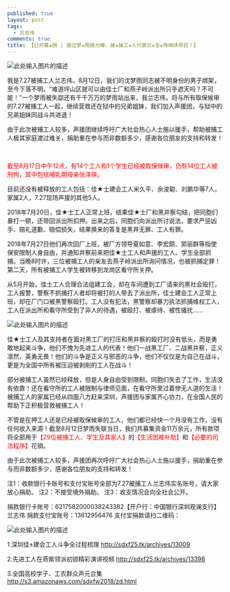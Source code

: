```yaml
---
published: true
layout: post
tags:
  - 兰志伟
comments: true
title: 【公开募★捐 | 接过梦★雨接力棒，被★捕工★人代表兰★志★伟继续号召！】
---
```


![此处输入图片的描述][1]

我是7.27被捕工人兰志伟，8月12日，我们的沈梦雨同志被不明身份的男子绑架，至今下落不明。“难道坪山区就可以由佳士厂和燕子岭派出所只手遮天吗？不可能！”一个梦雨被失踪还有千千万万的梦雨站出来，我兰志伟，将与所有取保候审的7.27被捕工人一起，继续营救还在狱中的兄弟姐妹，我们加入声援团，与狱中的兄弟姐妹同战斗共进退！

由于此次被捕工人较多，声援团继续呼吁广大社会热心人士施以援手，帮助被捕工人极其家庭渡过难关，捐助重在参与而非数额多少，感谢各位朋友的支持和转发！

<br>


<span style="color:red">截至8月17日中午12点，有14个工人和1个学生已经被取保候审，仍有14位工人被刑拘，其中包括哺乳期母亲张泽瑛。</span>

目前还没有被释放的工人包括：佳★士建会工人米久平、余浚聪、刘鹏华等7人，家属2人，7.27现场声援的其他5人。

2018年7月20日，佳★士工人正常上班，结果佳★士厂和黑井察勾结，把同胞们暴打一顿，还带回派出所扣押。出来之后，同胞们向派出所讨说法，要求严惩凶手、赔礼道歉、赔偿损失，结果换来的答复是黑井无罪、工人有罪。

2018年7月27日他们再次回厂上班，被厂方领导夏如意、李宏颇、郭丽群等指使保安限制人身自由，并通知井察前来把佳★士工人和声援的工人、学生全部抓捕。当晚8时许，三位被捕工人的亲友去燕子岭派出所询问情况，也被抓捕定罪！第二天，所有被捕工人学生被转移到龙岗区看守所关押。

从5月开始，佳士工人合理合法组建工会，却在车间遭到工厂请来的黑社会殴打，工人报警，警察不抓捕打人者却将被打的人带去了派出所，佳士建会工人正常上班，却在厂门口被黑警察殴打。工人没有犯法，黑警察却暴力执法抓捕维权工人，工人在派出所和看守所受到了非人的待遇，被殴打、被虐待、被性骚扰……

![此处输入图片的描述][2]

佳★士工人及其支持者在面对黑工厂的打压和黑井察的殴打时没有低头，而是勇敢地起来斗争，他们不愧为先进工人的代表！他们一战黑工厂、二战黑井察，正义凛然，英勇无畏！他们的斗争是正义与邪恶的斗争，他们不仅仅是为自己在战斗，更是为全国中所有被压迫被剥削的工人在战斗！

部分被捕工人虽然已经释放，但是人身自由受到限制，同胞们失去了工作，生活没有依靠！还在看守所的工人被限制与律师见面，在看守所里过着惨无人道的生活！被捕工人的家属已经从四面八方赶来深圳，声援团与家属齐心协力，在全国人民的帮助下正积极营救被捕工人！

不管是在押工人还是已经被取保候审的工人，他们都已经快一个月没有工作，没有任何收入来源！截至8月12日梦雨失联当日，我们共募集资金11万余元，所有款项将全部用于<span style="color:red">【29位被捕工人、学生及其家人】</span>的<span style="color:red">【生活困难补助】</span>和<span style="color:red">【必要的司法程序】</span>花销。

由于此次被捕工人较多，声援团再次呼吁广大社会热心人士施以援手，捐助重在参与而非数额多少，感谢各位朋友的支持和转发！

注1：收款银行卡账号和支付宝账号全部为7.27被捕工人兰志伟实名账号，请大家放心捐助。
注2：不接受境外捐助。
注3：收支情况会向全社会公开。

捐款银行卡账号：6217582000038243382【开户行：中国银行深圳观澜支行】兰志伟
捐款支付宝账号：13612956476
支付宝捐款请扫二维码：

 ![此处输入图片的描述][3]
 
1.深圳佳±建会工人斗争全过程梳理
http://sdxf25.tk/archives/13009

2.先进工人在燕紫领派初锁精彩演讲视频
http://sdxf25.tk/archives/13398

3.全国高校学子、工农群众声元合集
http://s3.amazonaws.com/sdxfw2018/zd.html


  [1]: http://wx3.sinaimg.cn/mw690/0060lm7Tly1fuci51t1gzj30j60eek77.jpg
  [2]: http://wx1.sinaimg.cn/mw690/0060lm7Tly1fuci502vtfj30k00fdadj.jpg
  [3]: http://wx3.sinaimg.cn/mw690/0060lm7Tly1fuci50as2cj30go0p0tan.jpg
